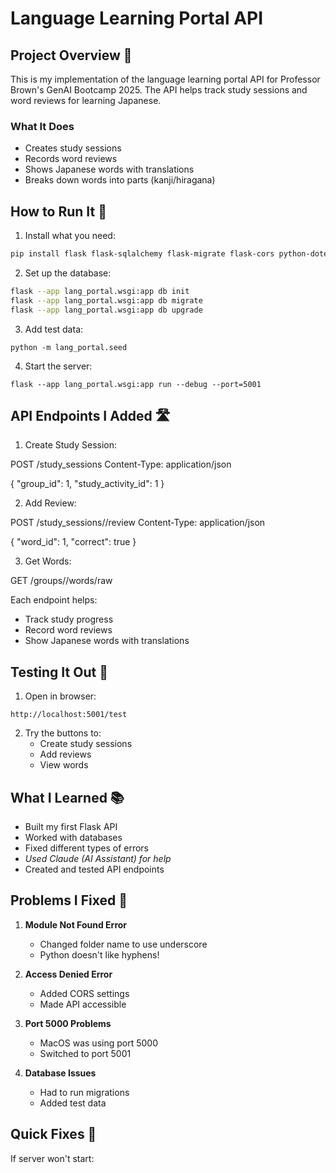 # Language Learning Portal API

## Project Overview 🎉

This is my implementation of the language learning portal API for Professor Brown's GenAI Bootcamp 2025. The API helps track study sessions and word reviews for learning Japanese.

### What It Does
- Creates study sessions
- Records word reviews
- Shows Japanese words with translations
- Breaks down words into parts (kanji/hiragana)

## How to Run It 🚀

1. Install what you need:

```bash
pip install flask flask-sqlalchemy flask-migrate flask-cors python-dotenv
``` 


2. Set up the database:

```bash
flask --app lang_portal.wsgi:app db init
flask --app lang_portal.wsgi:app db migrate
flask --app lang_portal.wsgi:app db upgrade
```

3. Add test data:
```
python -m lang_portal.seed
```

4. Start the server:
```
flask --app lang_portal.wsgi:app run --debug --port=5001
```

## API Endpoints I Added 🛣️

1. Create Study Session:

POST /study_sessions
Content-Type: application/json

{
    "group_id": 1,
    "study_activity_id": 1
}

2. Add Review:

POST /study_sessions/<id>/review
Content-Type: application/json

{
    "word_id": 1,
    "correct": true
}

3. Get Words:

GET /groups/<id>/words/raw

Each endpoint helps:
- Track study progress
- Record word reviews
- Show Japanese words with translations

## Testing It Out 🧪

1. Open in browser:
```
http://localhost:5001/test
```

2. Try the buttons to:
   - Create study sessions
   - Add reviews
   - View words

## What I Learned 📚

- Built my first Flask API
- Worked with databases
- Fixed different types of errors
- *Used Claude (AI Assistant) for help*
- Created and tested API endpoints

## Problems I Fixed 🐛

1. **Module Not Found Error**
   - Changed folder name to use underscore
   - Python doesn't like hyphens!

2. **Access Denied Error**
   - Added CORS settings
   - Made API accessible

3. **Port 5000 Problems**
   - MacOS was using port 5000
   - Switched to port 5001

4. **Database Issues**
   - Had to run migrations
   - Added test data

## Quick Fixes 🔧

If server won't start:
```